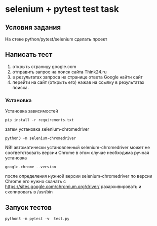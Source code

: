 # selenium + pytest test task
## Условия задания
  На стеке python/pytest/selenium сделать проект
## Написать тест  
 1) открыть страницу google.com
 2) отправить запрос на поиск сайта Think24.ru
 3) в результатах запроса на странице ответа Google найти сайт
 4) перейти на сайт (открыть его) нажав на ссылку в результатах поиска.

### Установка
Установка зависимостей
```
pip install -r requirements.txt 
```
затем установка selenium-chromedriver
```
python3 -m selenium-chromedriver
```
NB! автоматически установленный selenium-chromedriver 
    может не соответствовать версии Chrome
    в этом случае необходима ручная установка
```
google-chrome --version
```
после определения нужной версии selenium-chromedriver по версии Chrome его нужно скачать с
https://sites.google.com/chromium.org/driver/ 
разархивировать и скопировать в /usr/bin


## Запуск тестов

``` 
python3 -m pytest -v  test.py
```
